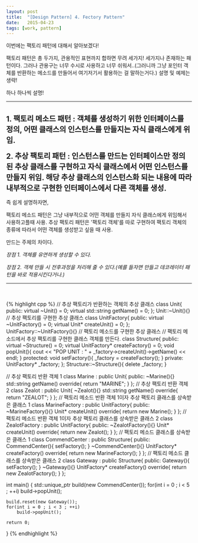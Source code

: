 ```yaml
---
layout: post
title:  "[Design Pattern] 4. Fectory Pattern"
date:   2015-04-23
tags: [work, pattern]
---
```


  이번에는 팩토리 패턴에 대해서 알아보겠다! 

  팩토리 패턴은 총 두가지, 관용적인 표현까지 합하면 무려 세가지! 세가지나 존재하는 패턴이다. 
  그러나 관용구는 너무 수시로 사용하고 너무 쉬워서..(그러니까 그냥 포인터 객체를 반환하는 메소드를 만들어서 여기저기서 활용하는 걸 말하는거다.) 설명 및 예제는 생략! 

  하나 하나씩 설명! 

---------------------------------------
<br/>
<b style="font-size:20px">1. 팩토리 메소드 패턴 : 객체를 생성하기 위한 인터페이스를 정의, 어떤 클래스의 인스턴스를 만들지는 자식 클래스에게 위임. </b>

<b style="font-size:20px">2. 추상 팩토리 패턴 : 인스턴스를 만드는 인터페이스만 정의된 추상 클래스를 구현하고 자식 클래스에서 어떤 인스턴스를 만들지 위임. 해당 추상 클래스의 인스턴스화 되는 내용에 따라 내부적으로 구현한 인터페이스에서 다른 객체를 생성.</b>

  즉 쉽게 설명하자면, 

  팩토리 메소드 패턴은 그냥 내부적으로 어떤 객체를 만들지 자식 클래스에게 위임해서 사용하고플때 사용. 
  추상 팩토리 패턴은 '팩토리 객체'를 따로 구현하여 팩토리 객체의 종류에 따라서 어떤 객체를 생성받고 싶을 때 사용. 

  만드는 주체의 차이다. 

  <em>장점 1. 객체를 유연하게 생성할 수 있다. </em>

  <em>장점 2. 객체 만들 시 전후과정을 처리해 줄 수 있다.(예를 들자면 만들고 데코레이터 패턴을 바로 적용시킨다거나.)</em>

---------------------------------------
<br/>

{% highlight cpp %}
// 추상 팩토리가 반환하는 객체의 추상 클래스
class Unit{
public:
    virtual ~Unit() = 0;
    virtual std::string getName() = 0;
};
Unit::~Unit(){}
// 추상 팩토리를 구현한 추상 클래스
class UnitFactory{
public:
    virtual ~UnitFactory() = 0;
    virtual Unit* createUnit() = 0;
};
UnitFactory::~UnitFactory(){}
// 팩토리 메소드를 구현한 추상 클래스
// 팩토리 메소드에서 추상 팩토리를 구현한 클래스 객체를 만든다.
class Structure{
public:
    virtual ~Structure() = 0;
    virtual UnitFactory* createFactory() = 0;
    void popUnit(){
        cout << "POP UNIT : " + _factory->createUnit()->getName() << endl;
    }
protected:
    void setFactory(){
        _factory = createFactory();
    }
private:
    UnitFactory* _factory;
};
Structure::~Structure(){
    delete _factory;
}


// 추상 팩토리 반환 객체 1
class Marine : public Unit{
public:
    ~Marine(){}
    std::string getName() override{
        return "MARINE";
    }
};
// 추상 팩토리 반환 객체 2
class Zealot : public Unit{
    ~Zealot(){}
    std::string getName() override{
        return "ZEALOT";
    }
};
// 팩토리 메소드 반환 객체 1이자 추상 팩토리 클래스를 상속받은 클래스 1
class MarineFactory : public UnitFactory{
public:
    ~MarineFactory(){}
    Unit* createUnit() override{
        return new Marine();
    }
};
// 팩토리 메소드 반환 객체 1이자 추상 팩토리 클래스를 상속받은 클래스 2
class ZealotFactory : public UnitFactory{
public:
    ~ZealotFactory(){}
    Unit* createUnit() override{
        return new Zealot();
    }
};
// 팩토리 메소드 클래스를 상속받은 클래스 1
class CommendCenter : public Structure{
public:
    CommendCenter(){
        setFactory();
    }
    ~CommendCenter(){}
    UnitFactory* createFactory() override{
        return new MarineFactory();
    }
};
// 팩토리 메소드 클래스를 상속받은 클래스 2
class Gateway : public Structure{
public:
    Gateway(){
        setFactory();
    }
    ~Gateway(){}
    UnitFactory* createFactory() override{
        return new ZealotFactory();
    }
};


int main()
{
    std::unique_ptr<Structure> build(new CommendCenter());
    for(int i = 0 ; i < 5 ; ++i)
        build->popUnit();
    
    build.reset(new Gateway());
    for(int i = 0 ; i < 3 ; ++i)
        build->popUnit();
    
    return 0;
}
{% endhighlight %}